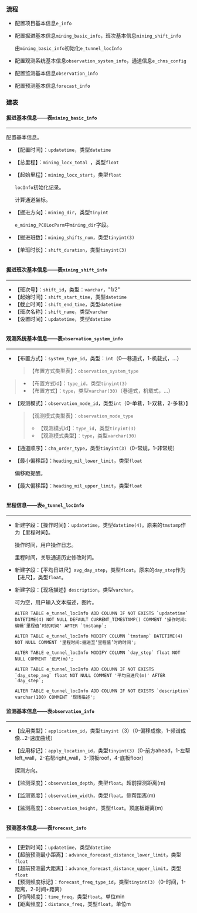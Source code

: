 ### 流程

* 配置项目基本信息`e_info`

* 配置掘进基本信息`mining_basic_info`，班次基本信息`mining_shift_info`

  由`mining_basic_info`初始化`e_tunnel_locInfo`

* 配置观测系统基本信息`observation_system_info`，通道信息`e_chns_config`

* 配置监测基本信息`observation_info`

* 配置预测基本信息`forecast_info`

  

### 建表

#### 掘进基本信息——表`mining_basic_info`

---

配置基本信息。

* 【配置时间】：`updatetime`，类型`datetime`

* 【总里程】：`mining_locx_total `，类型`float`

* 【起始里程】：`mining_locx_start`，类型`float`

  `locInfo`初始化记录。

  计算通道坐标。

* 【掘进方向】：`mining_dir`，类型`tinyint`

  `e_mining_PCOLocParm`中`mining_dir`字段。

* 【掘进班数】：`mining_shifts_num`，类型`tinyint(3)`

* 【单班时长】：`shift_duration`，类型`tinyint(3)`

```cpp

```

#### 掘进班次基本信息——表`mining_shift_info`

---

* 【班次号】：`shift_id`，类型：`varchar`，"1/2"
* 【起始时间】：`shift_start_time`，类型`datetime`
* 【截止时间】：`shift_end_time`，类型`datetime`
* 【班次名称】：`shift_name`，类型`varchar`
* 【设置时间】：`updatetime`，类型`datetime`

```mysql

```

#### 观测系统基本信息——表`observation_system_info`

---

* 【布置方式】：`system_type_id`，类型：`int`（0—巷道式，1-机载式，...）

  > 【布置方式类型表】：`observation_system_type`
>
  > * 【布置方式id】：`type_id`，类型`tinyint(3)`
  > * 【布置方式】：`type`，类型`varchar(30)`（巷道式，机载式，...）

* 【观测模式】：`observation_mode_id`，类型`int`（0-单巷，1-双巷，2-多巷）】

  > 【观测模式类型表】：`observation_mode_type`
  >
  > * 【观测模式id】：`type_id`，类型`tinyint(3)`
  > * 【观测模式类型】：`type`，类型`varchar(30)`

* 【通道顺序】：`chn_order_type`，类型`tinyint(3)`（0-常规，1-非常规）

* 【最小偏移距】：`heading_mil_lower_limit`，类型`float`

  偏移距提醒。

* 【最大偏移距】：`heading_mil_upper_limit`，类型`float`

```mysql

```

#### 里程信息——表`e_tunnel_locInfo`

---

* 新建字段：【操作时间】：`updatetime`，类型`datetime(4)`。原来的`tmstamp`作为【里程时间】。

  操作时间，用户操作日志。

  里程时间，关联通道历史修改时间。

* 新建字段：【平均日进尺】`avg_day_step`，类型`float`。原来的`day_step`作为【进尺】，类型`float`。

* 新建字段：【现场描述】`description`，类型`varchar`。

  可为空，用户输入文本描述，图片。

  ```mysql
  ALTER TABLE e_tunnel_locInfo ADD COLUMN IF NOT EXISTS `updatetime` DATETIME(4) NOT NULL DEFAULT CURRENT_TIMESTAMP() COMMENT '操作时间:编辑‘里程值’时的时间' AFTER `tmstamp`;
  
  ALTER TABLE e_tunnel_locInfo MODIFY COLUMN `tmstamp` DATETIME(4) NOT NULL COMMENT '里程时间:掘进至‘里程值’时的时间';
  
  ALTER TABLE e_tunnel_locInfo MODIFY COLUMN `day_step` float NOT NULL COMMENT '进尺(m)';
  
  ALTER TABLE e_tunnel_locInfo ADD COLUMN IF NOT EXISTS `day_step_avg` float NOT NULL COMMENT '平均日进尺(m)' AFTER `day_step`;
  
  ALTER TABLE e_tunnel_locInfo ADD COLUMN IF NOT EXISTS `description` varchar(100) COMMENT '现场描述';
  ```

#### 监测基本信息——表`observation_info`

---

* 【应用类型】：`application_id`，类型`tinyint`（3）（0-偏移成像，1-频谱成像...2-速度曲线）

* 【应用标记】：`apply_location_id`，类型`tinyint(3)`（0-前方ahead，1-左帮left_wall，2-右帮right_wall，3-顶板roof，4-底板floor）

  探测方向。

* 【监测深度】：`observation_depth`，类型`float`。超前探测距离(m)

* 【监测宽度】：`observation_width`，类型`float`。侧帮距离(m)

* 【监测高度】：`observation_height`，类型`float`。顶底板距离(m)

```mysql

```

#### 预测基本信息——表`forecast_info`

---

* 【更新时间】：`updatetime`，类型`datetime`
* 【超前预测最小距离】：`advance_forecast_distance_lower_limit`，类型`float`
* 【超前预测最大距离】：`advance_forecast_distance_upper_limit`，类型`float`
* 【预测频度标记】：`forecast_freq_type_id`，类型`tinyint(3)`（0-时间，1-距离，2-时间+距离）
* 【时间频度】：`time_freq`，类型`float`。单位min
* 【距离频度】：`distance_freq`，类型`float`。单位m

```mysql
```

